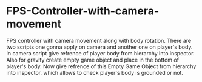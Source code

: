 # FPS-Controller-with-camera-movement
FPS controller with camera movement along with body rotation.
There are two scripts one gonna apply on camera and another one on player's body.
In camera script give refrence of player body from hierarchy into inspector.
Also for gravity create empty game object and place in the bottom of player's body. Now give refrence of this Empty Game Object from hierarchy into inspector. which allows to check player's body is grounded or not.
